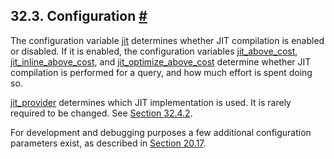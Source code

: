 ## 32.3. Configuration [#](#JIT-CONFIGURATION)

The configuration variable [jit](runtime-config-query#GUC-JIT) determines whether JIT compilation is enabled or disabled. If it is enabled, the configuration variables [jit\_above\_cost](runtime-config-query#GUC-JIT-ABOVE-COST), [jit\_inline\_above\_cost](runtime-config-query#GUC-JIT-INLINE-ABOVE-COST), and [jit\_optimize\_above\_cost](runtime-config-query#GUC-JIT-OPTIMIZE-ABOVE-COST) determine whether JIT compilation is performed for a query, and how much effort is spent doing so.

[jit\_provider](runtime-config-client#GUC-JIT-PROVIDER) determines which JIT implementation is used. It is rarely required to be changed. See [Section 32.4.2](jit-extensibility#JIT-PLUGGABLE "32.4.2. Pluggable JIT Providers").

For development and debugging purposes a few additional configuration parameters exist, as described in [Section 20.17](runtime-config-developer "20.17. Developer Options").